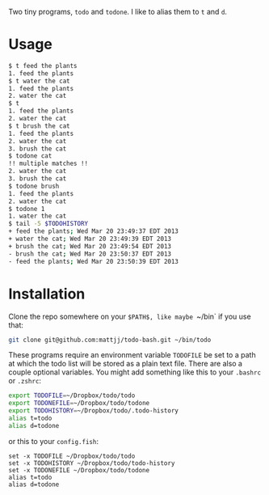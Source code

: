 Two tiny programs, `todo` and `todone`. I like to alias them to `t` and `d`.

# Usage #

```bash
$ t feed the plants
1. feed the plants
$ t water the cat
1. feed the plants
2. water the cat
$ t
1. feed the plants
2. water the cat
$ t brush the cat
1. feed the plants
2. water the cat
3. brush the cat
$ todone cat
!! multiple matches !!
2. water the cat
3. brush the cat
$ todone brush
1. feed the plants
2. water the cat
$ todone 1
1. water the cat
$ tail -5 $TODOHISTORY
+ feed the plants; Wed Mar 20 23:49:37 EDT 2013
+ water the cat; Wed Mar 20 23:49:39 EDT 2013
+ brush the cat; Wed Mar 20 23:49:54 EDT 2013
- brush the cat; Wed Mar 20 23:50:37 EDT 2013
- feed the plants; Wed Mar 20 23:50:39 EDT 2013
```

# Installation #

Clone the repo somewhere on your `$PATH$, like maybe `~/bin` if you use that:

```bash
git clone git@github.com:mattjj/todo-bash.git ~/bin/todo
```

These programs require an environment variable `TODOFILE` be set to a path at
which the todo list will be stored as a plain text file. There are also a
couple optional variables. You might add something like this to your `.bashrc`
or `.zshrc`:

```bash
export TODOFILE=~/Dropbox/todo/todo
export TODONEFILE=~/Dropbox/todo/todone
export TODOHISTORY=~/Dropbox/todo/.todo-history
alias t=todo
alias d=todone
```

or this to your `config.fish`:

```fish
set -x TODOFILE ~/Dropbox/todo/todo
set -x TODOHISTORY ~/Dropbox/todo/todo-history
set -x TODONEFILE ~/Dropbox/todo/todone
alias t=todo
alias d=todone
```
